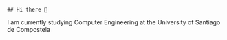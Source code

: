 
    ## Hi there 👋
I am currently studying Computer Engineering at the University of Santiago de Compostela
